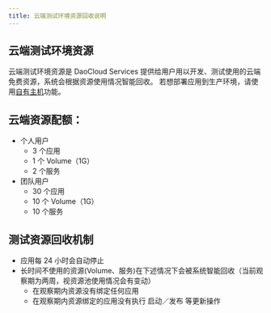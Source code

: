 ```yaml
---
title: 云端测试环境资源回收说明
---
```


## 云端测试环境资源
云端测试环境资源是 DaoCloud Services 提供给用户用以开发、测试使用的云端免费资源，系统会根据资源使用情况智能回收。
若想部署应用到生产环境，请使用[自有主机](http://docs.daocloud.io/cluster-mgmt/what-is-cluster#-1)功能。

## 云端资源配额：

* 个人用户
  * 3 个应用
  * 1 个 Volume（1G）
  * 2 个服务
* 团队用户
  * 30 个应用
  * 10 个 Volume（1G）
  * 10 个服务

## 测试资源回收机制
* 应用每 24 小时会自动停止
* 长时间不使用的资源(Volume、服务)在下述情况下会被系统智能回收（当前观察期为两周，视资源池使用情况会有变动）
  * 在观察期内资源没有绑定任何应用
  * 在观察期内资源绑定的应用没有执行 启动／发布 等更新操作